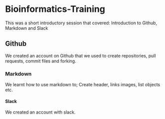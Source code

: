 # Bioinformatics-Training 

This was a short introductory session that covered: Introduction to Github, Markdown and Slack

## Github

We created an account on Github that we used to create repositories, pull requests, commit files and forking.

### Markdown

We learnt how to use markdown to; Create header, links images, list objects etc.

#### Slack

We created an account with slack.
